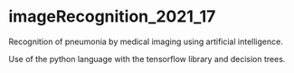 # imageRecognition_2021_17

Recognition of pneumonia by medical imaging using artificial intelligence.

Use of the python language with the tensorflow library and decision trees.
